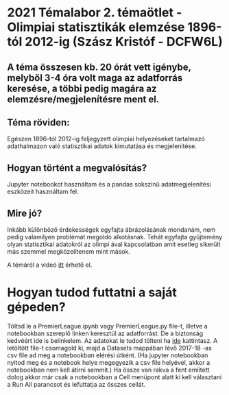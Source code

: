 # 2021 Témalabor 2. témaötlet - Olimpiai statisztikák elemzése 1896-tól 2012-ig  (Szász Kristóf - DCFW6L)

## A téma összesen kb. 20 órát vett igénybe, melyből 3-4 óra volt maga az adatforrás keresése, a többi pedig magára az elemzésre/megjelenítésre ment el.

## Téma röviden:

Egészen 1896-tól 2012-ig feljegyzett olimpiai helyezéseket tartalmazó adathalmazon való statisztikai adatok kimutatása és megjelenítése.

## Hogyan történt a megvalósítás?

Jupyter notebookot használtam és a pandas sokszínű adatmegjelenítési eszközeit használtam fel.

## Mire jó?

Inkább különböző érdekességek egyfajta ábrázolásának mondanám, nem pedig valamilyen problémát megoldó alkotásnak. Tehát egyfajta gyűjtemény olyan statisztikai adatokról az olimpi
ával kapcsolatban amit esetleg sikerült más szemmel megközelítenem mint mások.

A témáról a videó [itt](https://web.microsoftstream.com/video/9fc1a4bc-9702-4cdd-b2d4-18dbb678aef9?list=studio) érhető el.


# Hogyan tudod futtatni a saját gépeden?

Töltsd le a PremierLeague.ipynb vagy PremierLeague.py file-t, illetve a notebookban szereplő linken keresztül az adatforrást.
De a biztonság kedvéért ide is belinkelem. Az adatokat le tudod tölteni ha [ide](https://www.kaggle.com/saife245/english-premier-league/download) kattintasz.
A letöltött file-t csomagold ki, majd a Datasets mappában lévő  2017-18 -as csv file ad meg a notebookban elérési útként. (Ha jupyter notebookban nyitod meg és a notebook helye megegyezik a csv file helyével, akkor a notebookban nem kell átírni semmit.)
Ha össze van rakva a fent említett dolog akkor már csak a notebookban a Cell menüpont alatt ki kell választani a Run All parancsot és lefuttatja az összes cellát.
